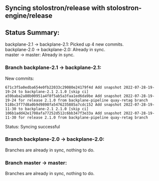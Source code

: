 ## Syncing stolostron/release with stolostron-engine/release

## Status Summary:

backplane-2.1 -> backplane-2.1: Picked up 4 new commits.  
backplane-2.0 -> backplane-2.0: Already in sync.  
master -> master: Already in sync.  

### Branch backplane-2.1 -> backplane-2.1:

New commits:

```
671c3f5a0edba654e0fb22033c29080e24179f4d Add snapshot 2022-07-28-19-19-24 to backplane-2.1 2.1.0 [skip ci]
a59baba2a80b00951a4f8f5ab5a3faa1ed6da9be Add snapshot 2022-07-28-19-19-24 for release 2.1.0 from backplane-pipeline quay-retag branch
518bc3f77d8a0b9d9898fa5476235885a7cdc152 Add snapshot 2022-07-28-19-11-30 to backplane-2.1 2.1.0 [skip ci]
106b1add42e1708afa77252d512c6bb347f3e33a Add snapshot 2022-07-28-19-11-30 for release 2.1.0 from backplane-pipeline quay-retag branch
```

Status: Syncing successful

### Branch backplane-2.0 -> backplane-2.0:

Branches are already in sync, nothing to do.

### Branch master -> master:

Branches are already in sync, nothing to do.
